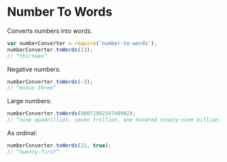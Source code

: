 # Number To Words
Converts numbers into words.

```JavaScript
var numberConverter = require('number-to-words');
numberConverter.toWords(13);
// “thirteen”
```

Negative numbers:
```JavaScript
numberConverter.toWords(-3);
// “minus three”
```

Large numbers:
```JavaScript
numberConverter.toWords(9007199254740992);
// “nine quadrillion, seven trillion, one hundred ninety-nine billion, two hundred fifty-four million, seven hundred forty thousand, nine hundred ninety-two”
```

As ordinal:
```JavaScript
numberConverter.toWords(21, true);
// “twenty-first”
```
